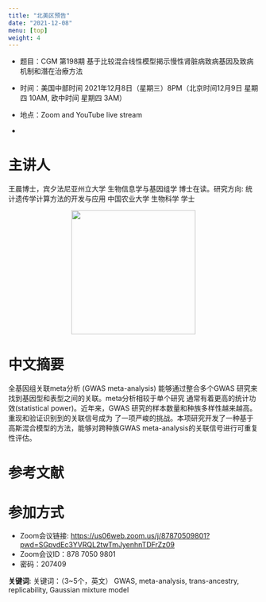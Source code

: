 ```yaml
---
title: "北美区预告"
date: "2021-12-08"
menu: [top]
weight: 4
---
```


- 题目：CGM 第198期 基于比较混合线性模型揭示慢性肾脏病致病基因及致病机制和潛在治療方法

- 时间：美国中部时间 2021年12月8日（星期三）8PM（北京时间12月9日 星期四 10AM, 欧中时间 星期四 3AM）
- 地点：Zoom and YouTube live stream
- 
# 主讲人
王晨博士，宾夕法尼亚州立大学 生物信息学与基因组学 博士在读。研究方向: 统计遗传学计算方法的开发与应用
中国农业大学 生物科学 学士


<div align="center">
<img src="https://i.ibb.co/9Gk54tP/1.png" height=250>
</div>

# 中文摘要
全基因组关联meta分析 (GWAS meta-analysis) 能够通过整合多个GWAS 研究来找到基因型和表型之间的关联。meta分析相较于单个研究
通常有着更高的统计功效(statistical power)。近年来，GWAS 研究的样本数量和种族多样性越来越高。重现和验证识别到的关联信号成为
了一项严峻的挑战。本项研究开发了一种基于高斯混合模型的方法，能够对跨种族GWAS meta-analysis的关联信号进行可重复性评估。


# 参考文献


# 参加方式
- Zoom会议链接: https://us06web.zoom.us/j/87870509801?pwd=SGpvdEc3YVRQL2twTmJyenhnTDFrZz09
- Zoom会议ID：878 7050 9801
- 密码：207409

**关键词**: 关键词：（3~5个，英文）
GWAS, meta-analysis, trans-ancestry, replicability, Gaussian mixture model


